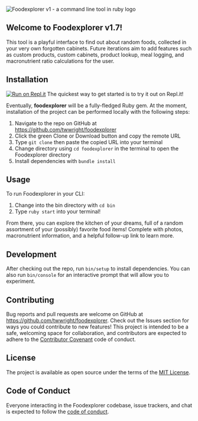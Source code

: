 
![Foodexplorer v1 - a command line tool in ruby logo](https://github.com/twwright/foodexplorer/blob/master/foodexplorerv1.svg)

## Welcome to Foodexplorer v1.7! 

This tool is a playful interface to find out about random foods, collected in your very own forgotten cabinets. Future iterations aim to add features such as custom products, custom cabinets, product lookup, meal logging, and macronutrient ratio calculations for the user.

## Installation

[![Run on Repl.it](https://repl.it/badge/github/twwright/foodexplorer)](https://repl.it/github/twwright/foodexplorer) The quickest way to get started is to try it out on Repl.it!

Eventually, **foodexplorer** will be a fully-fledged Ruby gem. At the moment, installation of the project can be performed locally with the following steps:
1. Navigate to the repo on GitHub at https://github.com/twwright/foodexplorer
2. Click the green Clone or Download button and copy the remote URL
3. Type `git clone` then paste the copied URL into your terminal
4. Change directory using `cd foodexplorer` in the terminal to open the Foodexplorer directory
5. Install dependencies with `bundle install`


## Usage

To run Foodexplorer in your CLI:
1. Change into the bin directory with `cd bin`
2. Type `ruby start` into your terminal!

From there, you can explore the kitchen of your dreams, full of a random assortment of your (possibly) favorite food items! Complete with photos, macronutrient information, and a helpful follow-up link to learn more.

## Development

After checking out the repo, run `bin/setup` to install dependencies. You can also run `bin/console` for an interactive prompt that will allow you to experiment. 

## Contributing

Bug reports and pull requests are welcome on GitHub at https://github.com/twwright/foodexplorer. Check out the Issues section for ways you could contribute to new features! This project is intended to be a safe, welcoming space for collaboration, and contributors are expected to adhere to the [Contributor Covenant](https://www.contributor-covenant.org/) code of conduct.

## License

The project is available as open source under the terms of the [MIT License](https://opensource.org/licenses/MIT).

## Code of Conduct

Everyone interacting in the Foodexplorer codebase, issue trackers, and chat is expected to follow the [code of conduct](https://github.com/twwright/foodexplorer/blob/master/CODE_OF_CONDUCT.md).
